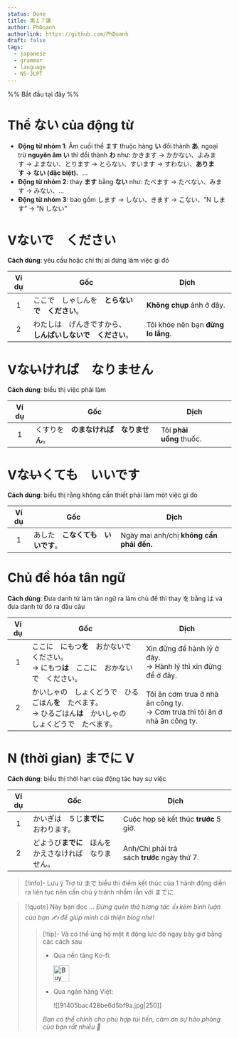 ```yaml
---
status: Done
title: 第１７課
author: PhDoanh
authorlink: https://github.com/PhDoanh
draft: false
tags:
  - japanese
  - grammar
  - language
  - N5-JLPT
---
```

%% Bắt đầu tại đây %%
# Thể ない của động từ
- **Động từ nhóm 1**: Âm cuối thể ます thuộc hàng **い** đổi thành **あ**, ngoại trừ **nguyên âm い** thì đổi thành **わ** như: かきます → かかない、よみます → よまない、とります → とらない、すいます → すわない、**あります → ない (đặc biệt)**、…
- **Động từ nhóm 2**: thay **ます** bằng **ない** như: たべます → たべない、みます → みない、…
- **Động từ nhóm 3**: bao gồm します → しない、きます → こない、“N します” → “N しない”

# Vないで　ください
**Cách dùng**: yêu cầu hoặc chỉ thị ai đừng làm việc gì đó

| Ví dụ | Gốc                                                              | Dịch                               |
|:-----:| ---------------------------------------------------------------- | ---------------------------------- |
|   1   | ここで　しゃしんを　**とらないで　ください**。                   | **Không chụp** ảnh ở đây.          |
|   2   | わたしは　げんきですから、  <br>**しんぱいしないで　ください**。 | Tôi khỏe nên bạn **đừng lo lắng**. |

# Vな~~い~~ければ　なりません
**Cách dùng**: biểu thị việc phải làm

| Ví dụ | Gốc                                      | Dịch                     |
|:-----:| ---------------------------------------- | ------------------------ |
|   1   | くすりを　**のまなければ　なりません**。 | Tôi **phải uống** thuốc. |

# Vな~~い~~くても　いいです
**Cách dùng**: biểu thị rằng không cần thiết phải làm một việc gì đó

| Ví dụ | Gốc                                | Dịch                                     |
|:-----:| ---------------------------------- | ---------------------------------------- |
|   1   | あした　**こなくても　いいです**。 | Ngày mai anh/chị **không cần phải đến.** |

# Chủ đề hóa tân ngữ
**Cách dùng**: Đưa danh từ làm tân ngữ ra làm chủ đề thì thay を bằng は và đưa danh từ đó ra đầu câu

| Ví dụ | Gốc                                                                                                                  | Dịch                                                                           |
|:-----:| -------------------------------------------------------------------------------------------------------------------- | ------------------------------------------------------------------------------ |
|   1   | ここに　にもつ**を**　おかないで　ください。  <br>→ にもつ**は**　ここに　おかないで　ください。                     | Xin đừng để hành lý ở đây.  <br>→ Hành lý thì xin đừng để ở đây.               |
|   2   | かいしゃの　しょくどうで　ひるごはん**を**　たべます。  <br>→ ひるごはん**は**　かいしゃの　しょくどうで　たべます。 | Tôi ăn cơm trưa ở nhà ăn công ty.  <br>→ Cơm trưa thì tôi ăn ở nhà ăn công ty. |

# N (thời gian) までに V
**Cách dùng**: biểu thị thời hạn của động tác hay sự việc

| Ví dụ | Gốc                                                            | Dịch                                        |
|:-----:| -------------------------------------------------------------- | ------------------------------------------- |
|   1   | かいぎは　５じ**までに**　おわります。                         | Cuộc họp sẽ kết thúc **trước** 5 giờ.       |
|   2   | どようび**までに**　ほんを　  <br>かえさなければ　なりません。 | Anh/Chị phải trả sách **trước** ngày thứ 7. |

> [!info]- Lưu ý
> Trợ từ まで biểu thị điểm kết thúc của 1 hành động diễn ra liên tục nên cần chú ý tránh nhầm lẫn với までに.

> [!quote] Này bạn đọc ...
> *Đừng quên thả tương tác 👍 kèm bình luận của bạn ✍️ để giúp mình cải thiện blog nhé!* 
> > [!tip]- Và có thể ủng hộ một ít động lực đó ngay bây giờ bằng các cách sau
> > - Qua nền tảng Ko-fi:
> > 
> >   <a href='https://ko-fi.com/M4M111S8CI' target='_blank'><img height='36' style='border:0px;height:36px;' src='https://storage.ko-fi.com/cdn/kofi3.png?v=3' border='0' alt='Buy Me a Coffee at ko-fi.com' /></a>
> > - Qua ngân hàng Việt:
> >   
> >   ![[91405bac428be6d5bf9a.jpg|250]]
> > 
> > *Bạn có thể chỉnh cho phù hợp túi tiền, cảm ơn sự hào phóng của bạn rất nhiều 🥰*
